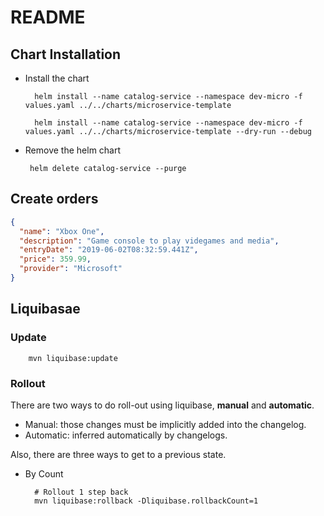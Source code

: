 # README

## Chart Installation

- Install the chart

        helm install --name catalog-service --namespace dev-micro -f values.yaml ../../charts/microservice-template

        helm install --name catalog-service --namespace dev-micro -f values.yaml ../../charts/microservice-template --dry-run --debug

 - Remove the helm chart
 
        helm delete catalog-service --purge
       
## Create orders 
        
```json
{
  "name": "Xbox One",
  "description": "Game console to play videgames and media",
  "entryDate": "2019-06-02T08:32:59.441Z",
  "price": 359.99,
  "provider": "Microsoft"
}
```

## Liquibasae

### Update

        mvn liquibase:update

### Rollout

There are two ways to do roll-out using liquibase, **manual** and **automatic**. 

- Manual: those changes must be implicitly added into the changelog.
- Automatic: inferred automatically by changelogs.

Also, there are three ways to get to a previous state.

- By Count

        # Rollout 1 step back 
        mvn liquibase:rollback -Dliquibase.rollbackCount=1

